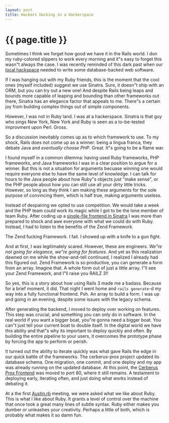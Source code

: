 ```yaml
---
layout: post
title: Hackers Hacking in a Hackerspace 
---
```


{{ page.title }}
================

Sometimes I think we forget how good we have it in the Rails world.  I don my ruby-colored slippers to work every morning and it&quot;s easy to forget this wasn&quot;t always the case.  I was recently reminded of this dark past when our [local hackspace](http://austinhackerspace.org) needed to write some database-backed web software.

If I was hanging out with my Ruby friends, this is the moment that the cool ones (myself included) suggest we use Sinatra.  Sure, it doesn&quot;t ship with an ORM, but you can try out a new one!  And despite Rails being leaps and bounds more capable of leaping and bounding than other frameworks out there, Sinatra has an elegance factor that appeals to me.  There&quot;s a certain joy from building complex things out of simple components.

However, I was not in Ruby land.  I was at a hackerspace.  Sinatra is that guy who sings New York, New York and Ruby is seen as a to-be-tested improvment upon Perl.  Gross.

So a discussion inevitably comes up as to which framework to use.  To my shock, Rails does not come up as a winner: being a lingua franca, they debate Java and *eventually choose PHP*.  Great.  It&quot;s going to be a flame war. 

I found myself in a common dilemma: having used Ruby frameworks, PHP frameworks, and Java frameworks I was in a clear position to argue for a winner.  But this is not a situation for arguments becuase winning one would require everyone else to have the same level of knowledge.  I can talk for hours to the Java people about how Ruby&quot;s objects just "make sense", or the PHP people about how you can still use all your dirty little tricks.  However, so long as they think I am making these arguments for the sole purpose of convincing them, which is half true, making arguments useless.  

Instead of despairing we opted to use competition.  We would take a week and the PHP team could work its magic while I got to be the lone member of team Ruby.  After coding up a [single-file frontend in Sinatra](http://github.com/csquared/cerberus_prox_sinatra_old) I was more than prepared to shock and awe everyone with what we could do with Ruby.  Instead, I had to listen to the benefits of the Zend Framework.

The Zend fucking Framework.  I fail.  I showed up with a knife to a gun fight.

And at first, I was legitimately scared.  However, these are engineers.  *We&quot;re not going for elegance, we&quot;re going for features*.  And yet as this realization dawned on me while the show-and-tell continued, I realized I already had this figured out.  Zend Framework is so productive, you can generate a form from an array.  Imagine that.  A whole form out of just a little array.   I&quot;ll see your Zend Framework, and I&quot;ll raise you RAILZ 3!!

So yes, this is a story about how using Rails 3 made me a badass.  Because for a brief moment, it did.  That night I went home and <code>rails generate</code>-d my way into a fully functional frontend.  Psh.  An array to build a form.  I was up and going in an evening, despite some issues with the legacy schema.

After generating the backend, I moved to deploy over working on features.  This step was crucial, and something you can only do in software.  In the real world if you want a bigger boat, you&quot;re gonna need a bigger boat.  You can&quot;t just tell your current boat to double itself.  In the digital world we have this ability and that&quot;s why its important to deploy quickly and often.  By building the entire pipeline to your users, it overcomes the prototype phase by forcing the app to perform or perish.

It turned out the ability to iterate quickly was what gave Rails the edge in our quick battle of the frameworks.  The cerberus-prox project updated its database schema.  One migration, one commit, and one deploy and my app was already running on the updated database.  At this point, the [Cerberus Prox Frontend](http://www.github.com/csquared/cerberus-prox-frontend) was moved to port 80, where it still remains.  A testament to deploying early, iterating often, and just doing what works instead of debating it.

At a the first [Austin.rb](http://austinrb.org) meeting, we were asked what we like about Ruby.  This is what I like about Ruby.  It grants a level of control over the machine that once took a great many lines of subtle syntax.  Ruby either makes you dumber or unleashes your creativity.  Perhaps a little of both, which is probably what makes it so damn fun.

